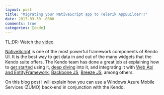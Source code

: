 ```yaml
---
layout: post
title: "Migrating your NativeScript app to Telerik AppBuilder!!"
date: 2017-03-30 -0800
comments: true
categories: [code]
---
```


TL;DR: Watch [the video](https://www.screencast.com/t/qEkyTHN6i)


[NativeScript](http://nativescript.org) is one of the most powerful framework components of Kendo UI. It is the best way to get data in and out of the many widgets that the Kendo suite offers.
The Kendo team has done a great job at explaining how to [get started](http://docs.kendoui.com/getting-started/framework/datasource/overview) using it, [deep diving](http://www.kendoui.com/blogs/teamblog/posts/13-01-24/learning_kendo_data_datasource.aspx) into it, and integrating it with [Web Api and EntityFramework](http://www.kendoui.com/blogs/teamblog/posts/12-10-25/using_kendo_ui_with_mvc4_webapi_odata_and_ef.aspx), [Backbone JS](http://www.kendoui.com/blogs/teamblog/posts/13-02-07/wrapping_a_backbone_collection_in_a_kendo_data_datasource.aspx), [Breeze JS](http://www.kendoui.com/blogs/teamblog/posts/13-02-21/breeze_js_and_the_kendo_ui_datasource.aspx), among others.

On this blog post I will explain how you can use a Windows Azure Mobile Services (ZUMO) back-end in conjunction with the Kendo.
